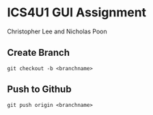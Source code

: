 # ICS4U1 GUI Assignment

Christopher Lee and Nicholas Poon

## Create Branch

`git checkout -b <branchname>`

## Push to Github

`git push origin <branchname>`
